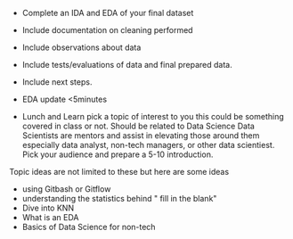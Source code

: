 * Complete an IDA and EDA of your final dataset
* Include documentation on cleaning performed
* Include observations about data
* Include tests/evaluations of data and final prepared data.
* Include next steps.
* EDA update <5minutes

* Lunch and Learn pick a topic of interest to you this could be something covered in class or not. Should be related to Data Science
  Data Scientists are mentors and assist in elevating those around them especially data analyst, non-tech managers, or other data scientiest.
  Pick your audience and prepare a 5-10 introduction.
   
Topic ideas are not limited to these but here are some ideas
- using Gitbash or Gitflow
- understanding the statistics behind " fill in the blank"
- Dive into KNN
- What is an EDA
- Basics of Data Science for non-tech 
